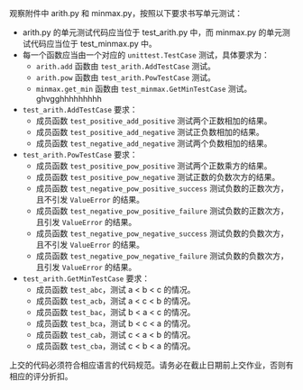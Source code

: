 观察附件中 arith.py 和 minmax.py，按照以下要求书写单元测试：

*   arith.py 的单元测试代码应当位于 test_arith.py 中，而 minmax.py 的单元测试代码应当位于 test_minmax.py 中。
*   每一个函数应当由一个对应的 <code>unittest.TestCase</code> 测试，具体要求为：
    -   <code>arith.add</code> 函数由 <code>test_arith.AddTestCase</code> 测试。
    -   <code>arith.pow</code> 函数由 <code>test_arith.PowTestCase</code> 测试。
    -   <code>minmax.get_min</code> 函数由 <code>test_minmax.GetMinTestCase</code> 测试。
          ghvgghhhhhhhhh
*   <code>test_arith.AddTestCase</code> 要求：
    -   成员函数 <code>test_positive_add_positive</code> 测试两个正数相加的结果。
    -   成员函数 <code>test_positive_add_negative</code> 测试正负数相加的结果。
    -   成员函数 <code>test_negative_add_negative</code> 测试两个负数相加的结果。
*   <code>test_arith.PowTestCase</code> 要求：
    -   成员函数 <code>test_positive_pow_positive</code> 测试两个正数乘方的结果。
    -   成员函数 <code>test_positive_pow_negative</code> 测试正数的负数次方的结果。
    -   成员函数 <code>test_negative_pow_positive_success</code> 测试负数的正数次方，且不引发 <code>ValueError</code> 的结果。
    -   成员函数 <code>test_negative_pow_positive_failure</code> 测试负数的正数次方，且引发 <code>ValueError</code> 的结果。
    -   成员函数 <code>test_negative_pow_negative_success</code> 测试负数的负数次方，且不引发 <code>ValueError</code> 的结果。
    -   成员函数 <code>test_negative_pow_negative_failure</code> 测试负数的负数次方，且引发 <code>ValueError</code> 的结果。
*   <code>test_arith.GetMinTestCase</code> 要求：
    -   成员函数 <code>test_abc</code>，测试 a < b < c 的情况。
    -   成员函数 <code>test_acb</code>，测试 a < c < b 的情况。
    -   成员函数 <code>test_bac</code>，测试 b < a < c 的情况。
    -   成员函数 <code>test_bca</code>，测试 b < c < a 的情况。
    -   成员函数 <code>test_cab</code>，测试 c < a < b 的情况。
    -   成员函数 <code>test_cba</code>，测试 c < b < a 的情况。

上交的代码必须符合相应语言的代码规范。请务必在截止日期前上交作业，否则有相应的评分折扣。
